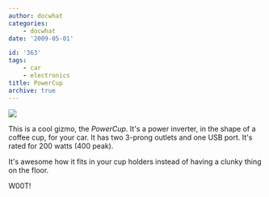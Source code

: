 ```yaml
---
author: docwhat
categories:
    - docwhat
date: '2009-05-01'

id: '363'
tags:
    - car
    - electronics
title: PowerCup
archive: true
---
```


[![](//ws-na.amazon-adsystem.com/widgets/q?_encoding=UTF8&ASIN=B0042X8XQE&Format=_SL250_&ID=AsinImage&MarketPlace=US&ServiceVersion=20070822&WS=1&tag=thedocwha-20&language=en_US)](https://www.amazon.com/gp/product/B0042X8XQE/ref=as_li_ss_il?ie=UTF8&linkCode=li3&tag=thedocwha-20&linkId=48e9e89a70c65985b26d87923d0b587b&language=en_US)<img src="https://ir-na.amazon-adsystem.com/e/ir?t=thedocwha-20&amp;language=en_US&amp;l=li3&amp;o=1&amp;a=B0042X8XQE" width="1" height="1" />

This is a cool gizmo, the _PowerCup_. It's a power inverter, in the shape of a
coffee cup, for your car. It has two 3-prong outlets and one USB port. It's
rated for 200 watts (400 peak).

It's awesome how it fits in your cup holders instead of having a clunky thing
on the floor.

<!-- more -->

W00T!
